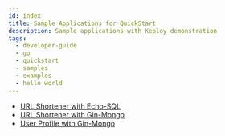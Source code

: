 ```yaml
---
id: index
title: Sample Applications for QuickStart
description: Sample applications with Keploy demonstration
tags:
  - developer-guide
  - go
  - quickstart
  - samples
  - examples
  - hello world
---
```


- [URL Shortener with Echo-SQL](/docs/go/quickstart/echo-sql)
- [URL Shortener with Gin-Mongo](/docs/go/quickstart/gin-mongo)
- [User Profile with Gin-Mongo](/docs/go/quickstart/gin-mongo-2)
